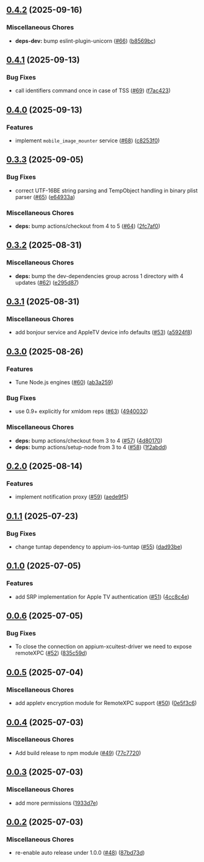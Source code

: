 ## [0.4.2](https://github.com/appium/appium-ios-remotexpc/compare/v0.4.1...v0.4.2) (2025-09-16)

### Miscellaneous Chores

* **deps-dev:** bump eslint-plugin-unicorn ([#66](https://github.com/appium/appium-ios-remotexpc/issues/66)) ([b8569bc](https://github.com/appium/appium-ios-remotexpc/commit/b8569bc466570a25a75861f98d2b3be841c6387c))

## [0.4.1](https://github.com/appium/appium-ios-remotexpc/compare/v0.4.0...v0.4.1) (2025-09-13)

### Bug Fixes

* call identifiers command once in case of TSS ([#69](https://github.com/appium/appium-ios-remotexpc/issues/69)) ([f7ac423](https://github.com/appium/appium-ios-remotexpc/commit/f7ac4237353a116b96cc3f770268b12b20b2d5c4))

## [0.4.0](https://github.com/appium/appium-ios-remotexpc/compare/v0.3.3...v0.4.0) (2025-09-13)

### Features

* implement `mobile_image_mounter` service ([#68](https://github.com/appium/appium-ios-remotexpc/issues/68)) ([c8253f0](https://github.com/appium/appium-ios-remotexpc/commit/c8253f0dccc16652d68755fa0fc73bdd1711c881))

## [0.3.3](https://github.com/appium/appium-ios-remotexpc/compare/v0.3.2...v0.3.3) (2025-09-05)

### Bug Fixes

* correct UTF-16BE string parsing and TempObject handling in binary plist parser ([#65](https://github.com/appium/appium-ios-remotexpc/issues/65)) ([e64933a](https://github.com/appium/appium-ios-remotexpc/commit/e64933a5126ea796b12fcd001d12cab93a3bb9f8))

### Miscellaneous Chores

* **deps:** bump actions/checkout from 4 to 5 ([#64](https://github.com/appium/appium-ios-remotexpc/issues/64)) ([2fc7af0](https://github.com/appium/appium-ios-remotexpc/commit/2fc7af0c29f774f4dc37339c0825b109d410b815))

## [0.3.2](https://github.com/appium/appium-ios-remotexpc/compare/v0.3.1...v0.3.2) (2025-08-31)

### Miscellaneous Chores

* **deps:** bump the dev-dependencies group across 1 directory with 4 updates ([#62](https://github.com/appium/appium-ios-remotexpc/issues/62)) ([e295d87](https://github.com/appium/appium-ios-remotexpc/commit/e295d8748fa234ff613a9b0ed4730f9ccb28e5ec))

## [0.3.1](https://github.com/appium/appium-ios-remotexpc/compare/v0.3.0...v0.3.1) (2025-08-31)

### Miscellaneous Chores

* add bonjour service and AppleTV device info defaults ([#53](https://github.com/appium/appium-ios-remotexpc/issues/53)) ([a5924f8](https://github.com/appium/appium-ios-remotexpc/commit/a5924f8da8142dfd16219fe40f2421c528f534ce))

## [0.3.0](https://github.com/appium/appium-ios-remotexpc/compare/v0.2.0...v0.3.0) (2025-08-26)

### Features

* Tune Node.js engines ([#60](https://github.com/appium/appium-ios-remotexpc/issues/60)) ([ab3a259](https://github.com/appium/appium-ios-remotexpc/commit/ab3a25966569c4fa07c50aad250c91cf9a837507))

### Bug Fixes

* use 0.9+ explicitly for xmldom reps ([#63](https://github.com/appium/appium-ios-remotexpc/issues/63)) ([4940032](https://github.com/appium/appium-ios-remotexpc/commit/4940032d439e5dd6a4537c8b8dde8ed49be7ebb9))

### Miscellaneous Chores

* **deps:** bump actions/checkout from 3 to 4 ([#57](https://github.com/appium/appium-ios-remotexpc/issues/57)) ([4d80170](https://github.com/appium/appium-ios-remotexpc/commit/4d80170359af0b41edfb11016ecc08aa6867a28c))
* **deps:** bump actions/setup-node from 3 to 4 ([#58](https://github.com/appium/appium-ios-remotexpc/issues/58)) ([1f2abdd](https://github.com/appium/appium-ios-remotexpc/commit/1f2abddc315900825d5a94dd817b234a393e1f85))

## [0.2.0](https://github.com/appium/appium-ios-remotexpc/compare/v0.1.1...v0.2.0) (2025-08-14)

### Features

* implement notification proxy ([#59](https://github.com/appium/appium-ios-remotexpc/issues/59)) ([aede9f5](https://github.com/appium/appium-ios-remotexpc/commit/aede9f55d7c94657b15a5fe20cc221686a941596))

## [0.1.1](https://github.com/appium/appium-ios-remotexpc/compare/v0.1.0...v0.1.1) (2025-07-23)

### Bug Fixes

* change tuntap dependency to appium-ios-tuntap ([#55](https://github.com/appium/appium-ios-remotexpc/issues/55)) ([dad93be](https://github.com/appium/appium-ios-remotexpc/commit/dad93be92c73ab67a028878777d42d31c799288c))

## [0.1.0](https://github.com/appium/appium-ios-remotexpc/compare/v0.0.6...v0.1.0) (2025-07-05)

### Features

* add SRP implementation for Apple TV authentication ([#51](https://github.com/appium/appium-ios-remotexpc/issues/51)) ([4cc8c4e](https://github.com/appium/appium-ios-remotexpc/commit/4cc8c4ef92a689306a903bcc8dd5cfad5b024d7b))

## [0.0.6](https://github.com/appium/appium-ios-remotexpc/compare/v0.0.5...v0.0.6) (2025-07-05)

### Bug Fixes

* To close the connection on appium-xcuitest-driver we need to expose remoteXPC ([#52](https://github.com/appium/appium-ios-remotexpc/issues/52)) ([835c59d](https://github.com/appium/appium-ios-remotexpc/commit/835c59dcf203bb097d71a9c64e42d0888a45ec2a))

## [0.0.5](https://github.com/appium/appium-ios-remotexpc/compare/v0.0.4...v0.0.5) (2025-07-04)

### Miscellaneous Chores

* add appletv encryption module for RemoteXPC support ([#50](https://github.com/appium/appium-ios-remotexpc/issues/50)) ([0e5f3c6](https://github.com/appium/appium-ios-remotexpc/commit/0e5f3c6064bb0dc02f05f9349bac942c4c3bc951))

## [0.0.4](https://github.com/appium/appium-ios-remotexpc/compare/v0.0.3...v0.0.4) (2025-07-03)

### Miscellaneous Chores

* Add build release to npm module ([#49](https://github.com/appium/appium-ios-remotexpc/issues/49)) ([77c7720](https://github.com/appium/appium-ios-remotexpc/commit/77c77201d730e8a501813fc39bf1a768de2bf497))

## [0.0.3](https://github.com/appium/appium-ios-remotexpc/compare/v0.0.2...v0.0.3) (2025-07-03)

### Miscellaneous Chores

* add more permissions ([1933d7e](https://github.com/appium/appium-ios-remotexpc/commit/1933d7e1ce04fceeb90812ea62a2e8083c6d61ed))

## [0.0.2](https://github.com/appium/appium-ios-remotexpc/compare/v0.0.1...v0.0.2) (2025-07-03)

### Miscellaneous Chores

* re-enable auto release under 1.0.0 ([#48](https://github.com/appium/appium-ios-remotexpc/issues/48)) ([87bd73d](https://github.com/appium/appium-ios-remotexpc/commit/87bd73de54c30ed2caef4b6ffc3694fb0b1d3f5e))
